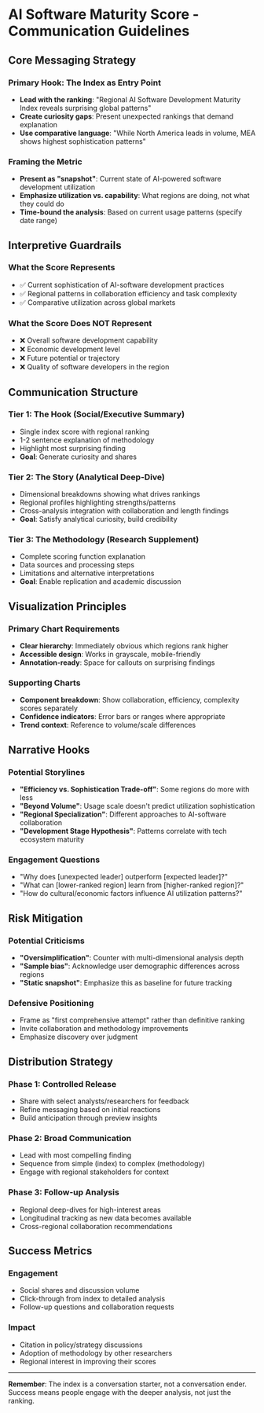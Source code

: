 # AI Software Maturity Score - Communication Guidelines

## Core Messaging Strategy

### Primary Hook: The Index as Entry Point
- **Lead with the ranking**: "Regional AI Software Development Maturity Index reveals surprising global patterns"
- **Create curiosity gaps**: Present unexpected rankings that demand explanation
- **Use comparative language**: "While North America leads in volume, MEA shows highest sophistication patterns"

### Framing the Metric
- **Present as "snapshot"**: Current state of AI-powered software development utilization
- **Emphasize utilization vs. capability**: What regions are doing, not what they could do
- **Time-bound the analysis**: Based on current usage patterns (specify date range)

## Interpretive Guardrails

### What the Score Represents
- ✅ Current sophistication of AI-software development practices
- ✅ Regional patterns in collaboration efficiency and task complexity
- ✅ Comparative utilization across global markets

### What the Score Does NOT Represent
- ❌ Overall software development capability
- ❌ Economic development level
- ❌ Future potential or trajectory
- ❌ Quality of software developers in the region

## Communication Structure

### Tier 1: The Hook (Social/Executive Summary)
- Single index score with regional ranking
- 1-2 sentence explanation of methodology
- Highlight most surprising finding
- **Goal**: Generate curiosity and shares

### Tier 2: The Story (Analytical Deep-Dive)
- Dimensional breakdowns showing what drives rankings
- Regional profiles highlighting strengths/patterns
- Cross-analysis integration with collaboration and length findings
- **Goal**: Satisfy analytical curiosity, build credibility

### Tier 3: The Methodology (Research Supplement)
- Complete scoring function explanation
- Data sources and processing steps
- Limitations and alternative interpretations
- **Goal**: Enable replication and academic discussion

## Visualization Principles

### Primary Chart Requirements
- **Clear hierarchy**: Immediately obvious which regions rank higher
- **Accessible design**: Works in grayscale, mobile-friendly
- **Annotation-ready**: Space for callouts on surprising findings

### Supporting Charts
- **Component breakdown**: Show collaboration, efficiency, complexity scores separately
- **Confidence indicators**: Error bars or ranges where appropriate
- **Trend context**: Reference to volume/scale differences

## Narrative Hooks

### Potential Storylines
- **"Efficiency vs. Sophistication Trade-off"**: Some regions do more with less
- **"Beyond Volume"**: Usage scale doesn't predict utilization sophistication
- **"Regional Specialization"**: Different approaches to AI-software collaboration
- **"Development Stage Hypothesis"**: Patterns correlate with tech ecosystem maturity

### Engagement Questions
- "Why does [unexpected leader] outperform [expected leader]?"
- "What can [lower-ranked region] learn from [higher-ranked region]?"
- "How do cultural/economic factors influence AI utilization patterns?"

## Risk Mitigation

### Potential Criticisms
- **"Oversimplification"**: Counter with multi-dimensional analysis depth
- **"Sample bias"**: Acknowledge user demographic differences across regions
- **"Static snapshot"**: Emphasize this as baseline for future tracking

### Defensive Positioning
- Frame as "first comprehensive attempt" rather than definitive ranking
- Invite collaboration and methodology improvements
- Emphasize discovery over judgment

## Distribution Strategy

### Phase 1: Controlled Release
- Share with select analysts/researchers for feedback
- Refine messaging based on initial reactions
- Build anticipation through preview insights

### Phase 2: Broad Communication
- Lead with most compelling finding
- Sequence from simple (index) to complex (methodology)
- Engage with regional stakeholders for context

### Phase 3: Follow-up Analysis
- Regional deep-dives for high-interest areas
- Longitudinal tracking as new data becomes available
- Cross-regional collaboration recommendations

## Success Metrics

### Engagement
- Social shares and discussion volume
- Click-through from index to detailed analysis
- Follow-up questions and collaboration requests

### Impact
- Citation in policy/strategy discussions
- Adoption of methodology by other researchers
- Regional interest in improving their scores

---

**Remember**: The index is a conversation starter, not a conversation ender. Success means people engage with the deeper analysis, not just the ranking.